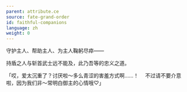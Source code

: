 ```yaml
---
parent: attribute.ce
source: fate-grand-order
id: faithful-companions
language: zh
weight: 0
---
```


守护主人、帮助主人、为主人鞠躬尽瘁——

持盾之人与斩首武士远不能及，此乃吾等的忠义之道。

「哎，爱太沉重了？讨厌啦～多么青涩的害羞方式啊……！
　不过请不要介意啦，因为我们非～常明白御主的心情哦♡」
